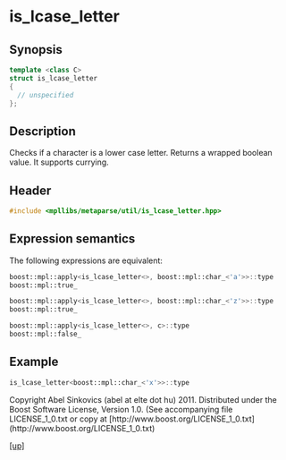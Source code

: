 # is_lcase_letter

## Synopsis

```cpp
template <class C>
struct is_lcase_letter
{
  // unspecified
};
```

## Description

Checks if a character is a lower case letter. Returns a wrapped boolean value.
It supports currying.

## Header

```cpp
#include <mpllibs/metaparse/util/is_lcase_letter.hpp>
```

## Expression semantics

The following expressions are equivalent:

```cpp
boost::mpl::apply<is_lcase_letter<>, boost::mpl::char_<'a'>>::type
boost::mpl::true_
```

```cpp
boost::mpl::apply<is_lcase_letter<>, boost::mpl::char_<'z'>>::type
boost::mpl::true_
```

```cpp
boost::mpl::apply<is_lcase_letter<>, c>::type
boost::mpl::false_
```

## Example

```cpp
is_lcase_letter<boost::mpl::char_<'x'>>::type
```

<p class="copyright">
Copyright Abel Sinkovics (abel at elte dot hu) 2011.
Distributed under the Boost Software License, Version 1.0.
(See accompanying file LICENSE_1_0.txt or copy at
[http://www.boost.org/LICENSE_1_0.txt](http://www.boost.org/LICENSE_1_0.txt)
</p>

[[up]](reference.html)


